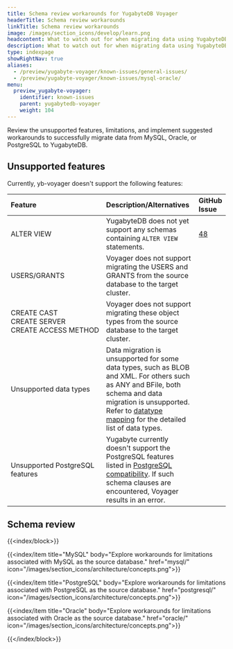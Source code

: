 ```yaml
---
title: Schema review workarounds for YugabyteDB Voyager
headerTitle: Schema review workarounds
linkTitle: Schema review workarounds
image: /images/section_icons/develop/learn.png
headcontent: What to watch out for when migrating data using YugabyteDB Voyager
description: What to watch out for when migrating data using YugabyteDB Voyager.
type: indexpage
showRightNav: true
aliases:
  - /preview/yugabyte-voyager/known-issues/general-issues/
  - /preview/yugabyte-voyager/known-issues/mysql-oracle/
menu:
  preview_yugabyte-voyager:
    identifier: known-issues
    parent: yugabytedb-voyager
    weight: 104
---
```


Review the unsupported features, limitations, and implement suggested workarounds to successfully migrate data from MySQL, Oracle, or PostgreSQL to YugabyteDB.

## Unsupported features

Currently, yb-voyager doesn't support the following features:

| Feature | Description/Alternatives  | GitHub Issue |
| :------ | :------------------------ | :----------- |
| ALTER VIEW | YugabyteDB does not yet support any schemas containing `ALTER VIEW` statements. | [48](https://github.com/yugabyte/yb-voyager/issues/48) |
| USERS/GRANTS | Voyager does not support migrating the USERS and GRANTS from the source database to the target cluster. | |
| CREATE CAST<br>CREATE SERVER <br> CREATE&nbsp;ACCESS&nbsp;METHOD | Voyager does not support migrating these object types from the source database to the target cluster. | |
| Unsupported data types | Data migration is unsupported for some data types, such as BLOB and XML. For others such as ANY and BFile, both schema and data migration is unsupported. Refer to [datatype mapping](../reference/datatype-mapping-oracle/) for the detailed list of data types. | |
| Unsupported PostgreSQL features | Yugabyte currently doesn't support the PostgreSQL features listed in [PostgreSQL compatibility](../../explore/ysql-language-features/postgresql-compatibility/#unsupported-postgresql-features). If such schema clauses are encountered, Voyager results in an error. | |

## Schema review

{{<index/block>}}

  {{<index/item
    title="MySQL"
    body="Explore workarounds for limitations associated with MySQL as the source database."
    href="mysql/"
    icon="/images/section_icons/architecture/concepts.png">}}

  {{<index/item
    title="PostgreSQL"
    body="Explore workarounds for limitations associated with PostgreSQL as the source database."
    href="postgresql/"
    icon="/images/section_icons/architecture/concepts.png">}}

  {{<index/item
    title="Oracle"
    body="Explore workarounds for limitations associated with Oracle as the source database."
    href="oracle/"
    icon="/images/section_icons/architecture/concepts.png">}}

{{</index/block>}}

